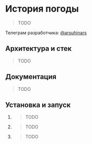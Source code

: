 # История погоды
> TODO

Телеграм разработчика: [@arsuhinars](https://t.me/arsuhinars)

## Архитектура и стек
> TODO

## Документация
> TODO

## Установка и запуск
1. > TODO
2. > TODO
3. > TODO
